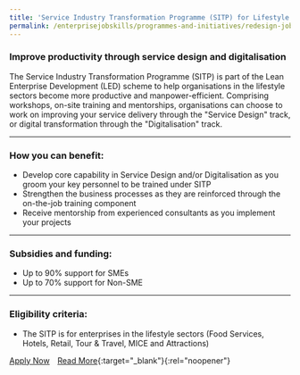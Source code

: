 ```yaml
---
title: 'Service Industry Transformation Programme (SITP) for Lifestyle Sectors'
permalink: /enterprisejobskills/programmes-and-initiatives/redesign-jobs/service-industry-transformation-programme--sitp--for-lifestyle-sectors/
---
```


### Improve productivity through service design and digitalisation

The Service Industry Transformation Programme (SITP) is part of the Lean Enterprise Development (LED) scheme to help organisations in the lifestyle sectors become more productive and manpower-efficient. Comprising workshops, on-site training and mentorships, organisations can choose to work on improving your service delivery through the "Service Design" track, or digital transformation through the "Digitalisation" track.

---

### How you can benefit:

<ul><li> Develop core capability in Service Design and/or Digitalisation as you groom your key personnel to be trained under SITP</li><li>Strengthen the business processes as they are reinforced through the on-the-job training component</li><li>Receive mentorship from experienced consultants as you implement your projects</li></ul>

---

### Subsidies and funding:

<ul><li> Up to 90% support for SMEs</li><li>Up to 70% support for Non-SME</li></ul>

---

### Eligibility criteria:

<ul><li> The SITP is for enterprises in the lifestyle sectors (Food Services, Hotels, Retail, Tour & Travel, MICE and Attractions)</li></ul>

<a class="btn" href="https://www.sgpc.sg/wp-content/uploads/2019/07/SITP_registration-Form_18072019.docx" target="_blank" rel="noopener">Apply Now</a>&emsp;[Read More](https://www.sgpc.sg/services/training-certification/sitp){:target="_blank"}{:rel="noopener"}
